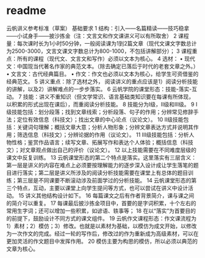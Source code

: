# readme

云帆讲义参考标准（草案）
基础要求
1	结构：引入——名篇精读——技巧稳拿——小试身手——披沙拣金（注：文言文和作文课讲义可以有所取舍）
2	课程量：每次课时长为1小时50分钟，一般阅读课为1到2篇文章（现代文课文字数总计为2500-3000，文言文课文字数总计为800-1000，不包括讲解部分）；
3	课程重点：所有的课程（现代文、文言文和写作）必须以文本为核心。
4	选材：
•	现代文：中国现当代著名作家的典范文本。（除去确定已落后于时代的老套文章之外。）
•	文言文：古代经典篇目。
•	作文：作文也必须以文本为核心，给学生可资借鉴的经典范文。
5	讲义重点：除了选材之外， 阅读讲义的重点应该是1）阅读分析技能的讲解，以及2）讲解难点的一步步落实。
6	云帆学院的课堂形态：技能-落实-互动。
7	技能：讲义不重知识（但文学常识、语言基础类知识要在每课有所体现，以积累的形式出现在课后），而重阅读分析技能。
8	技能分为I级，II级和III级。
9	I级技能包括：划分段落；找到文章线索；分析段落、句子的作用；分辨常见修辞手法；定位有效信息（科技文）；找出文章的中心论点（议论文）。
10	II级技能包括：关键词句理解；概括文章大意；分析人物形象；分辨文章表达方式并说明其作用；筛选信息（科技文）；分辨论据的作用（议论文）。
11	III级技能包括：分析人物性格；鉴赏作品语言；续写文章、拓展写作和表达个人体验；概括信息（科技文）；对文章观点做出自己的评价（议论文）。
12	以上技能需要在不同难度层级的课文中反复训练。
13	云帆课堂形态的第二个特点是落实。这里落实有三层含义：第一层是讲义的内容在难点上必须要按理解能力的逐步深入设计成让学生落笔的题目进行落实；第二层是讲义所涉及的阅读分析技能需要在课堂上有总体的题目训练；第三层是不同课要不断滚动涉及前面学过的分析技能。
14	云帆课堂形态的第三个特点，互动，主要以课堂上向学生提问等方式，也可以尝试在讲义中设计活动。
15	讲义其他结构设计如下。
16	每篇课文之后有作者背景简介，课与课之间的简介可以重复。
17	每课最后披沙拣金项目中，首要的是字词积累，十个左右的常用生字词；还可以增加一些积累，如谚语、轶事等；
18	在以“落实”为首要目的的前提下，鼓励设计不同方式的课文组件。
19	云帆作文课程形态：作文课流程为1）素材；2）模仿；3）修改。也就是以素材为基础，以模仿为成文开始，以修改为一次作文的完成。经过一轮的写作后，修改过的作为重新成为高级素材，可以在更加灵活的作文题目中发挥作用。
20	模仿主要为构思的模仿，所以必须以典范的文章为核心。